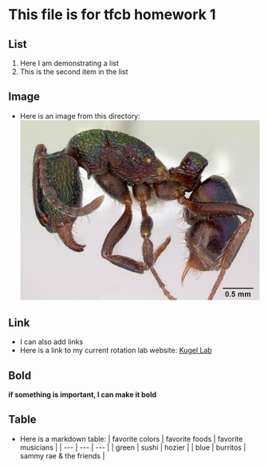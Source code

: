 # This file is for tfcb homework 1
## List
1. Here I am demonstrating a list
2. This is the second item in the list
## Image
- Here is an image from this directory:
![Rhytidoponera Metallica](images/casent0172345_rhytidoponera_metallica.jpg)
## Link
- I can also add links
- Here is a link to my current rotation lab website:
[Kugel Lab](https://research.fredhutch.org/kugel/en.html)
## Bold
**if something is important, I can make it bold**
## Table
- Here is a markdown table:
| favorite colors | favorite foods | favorite musicians |
| --- | --- | --- |
| green | sushi | hozier |
| blue | burritos | sammy rae & the friends |
